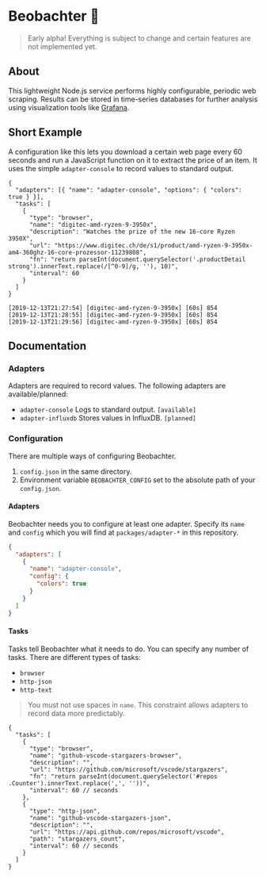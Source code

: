 # Beobachter 👀

> Early alpha! Everything is subject to change and certain features are not implemented yet.

## About

This lightweight Node.js service performs highly configurable, periodic web scraping. Results can be stored in time-series databases for further analysis using visualization tools like [Grafana](https://grafana.com).

## Short Example

A configuration like this lets you download a certain web page every 60 seconds and run a JavaScript function on it to extract the price of an item. It uses the simple `adapter-console` to record values to standard output.

```jsonc
{
  "adapters": [{ "name": "adapter-console", "options": { "colors": true } }],
  "tasks": [
    {
      "type": "browser",
      "name": "digitec-amd-ryzen-9-3950x",
      "description": "Watches the prize of the new 16-core Ryzen 3950X",
      "url": "https://www.digitec.ch/de/s1/product/amd-ryzen-9-3950x-am4-360ghz-16-core-prozessor-11239808",
      "fn": "return parseInt(document.querySelector('.productDetail strong').innerText.replace(/[^0-9]/g, ''), 10)",
      "interval": 60
    }
  ]
}
```

```
[2019-12-13T21:27:54] [digitec-amd-ryzen-9-3950x] [60s] 854
[2019-12-13T21:28:55] [digitec-amd-ryzen-9-3950x] [60s] 854
[2019-12-13T21:29:56] [digitec-amd-ryzen-9-3950x] [60s] 854
```

## Documentation

### Adapters

Adapters are required to record values. The following adapters are available/planned:

- `adapter-console` Logs to standard output. `[available]`
- `adapter-influxdb` Stores values in InfluxDB. `[planned]`

### Configuration

There are multiple ways of configuring Beobachter.

1. `config.json` in the same directory.
2. Environment variable `BEOBACHTER_CONFIG` set to the absolute path of your `config.json`.

#### Adapters

Beobachter needs you to configure at least one adapter. Specify its `name` and `config` which you will find at `packages/adapter-*` in this repository.

```json
{
  "adapters": [
    {
      "name": "adapter-console",
      "config": {
        "colors": true
      }
    }
  ]
}
```

#### Tasks

Tasks tell Beobachter what it needs to do. You can specify any number of tasks. There are different types of tasks:

- `browser`
- `http-json`
- `http-text`

> You must not use spaces in `name`. This constraint allows adapters to record data more predictably.

```jsonc
{
  "tasks": [
    {
      "type": "browser",
      "name": "github-vscode-stargazers-browser",
      "description": "",
      "url": "https://github.com/microsoft/vscode/stargazers",
      "fn": "return parseInt(document.querySelector('#repos .Counter').innerText.replace(',', ''))",
      "interval": 60 // seconds
    },
    {
      "type": "http-json",
      "name": "github-vscode-stargazers-json",
      "description": "",
      "url": "https://api.github.com/repos/microsoft/vscode",
      "path": "stargazers_count",
      "interval": 60 // seconds
    }
  ]
}
```
